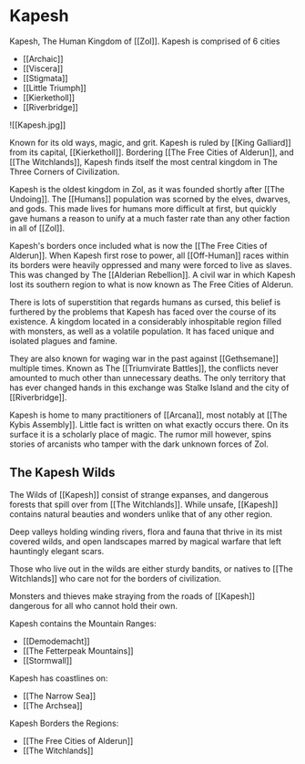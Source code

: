 # Kapesh
Kapesh, The Human Kingdom of [[Zol]]. Kapesh is comprised of 6 cities
- [[Archaic]]
- [[Viscera]]
- [[Stigmata]]
- [[Little Triumph]]
- [[Kierketholl]]
- [[Riverbridge]]

![[Kapesh.jpg]]

Known for its old ways, magic, and grit. Kapesh is ruled by [[King Galliard]] from its capital, [[Kierketholl]]. Bordering [[The Free Cities of Alderun]], and [[The Witchlands]], Kapesh finds itself the most central kingdom in The Three Corners of Civilization.

Kapesh is the oldest kingdom in Zol, as it was founded shortly after [[The Undoing]]. The [[Humans]] population was scorned by the elves, dwarves, and gods. This made lives for humans more difficult at first, but quickly gave humans a reason to unify at a much faster rate than any other faction in all of [[Zol]]. 

Kapesh's borders once included what is now the [[The Free Cities of Alderun]]. When Kapesh first rose to power, all [[Off-Human]] races within its borders were heavily oppressed and many were forced to live as slaves. This was changed by The [[Alderian Rebellion]]. A civil war in which Kapesh lost its southern region to what is now known as The Free Cities of Alderun.

There is lots of superstition that regards humans as cursed, this belief is furthered by the problems that Kapesh has faced over the course of its existence. A kingdom located in a considerably inhospitable region filled with monsters, as well as a volatile population. It has faced unique and isolated plagues and famine. 

They are also known for waging war in the past against [[Gethsemane]] multiple times. Known as The [[Triumvirate Battles]], the conflicts never amounted to much other than unnecessary deaths. The only territory that has ever changed hands in this exchange was Stalke Island and the city of [[Riverbridge]].

Kapesh is home to many practitioners of [[Arcana]], most notably at [[The Kybis Assembly]]. Little fact is written on what exactly occurs there. On its surface it is a scholarly place of magic. The rumor mill however, spins stories of arcanists who tamper with the dark unknown forces of Zol.

## The Kapesh Wilds 
The Wilds of [[Kapesh]] consist of strange expanses, and dangerous forests that spill over from [[The Witchlands]]. While unsafe, [[Kapesh]] contains natural beauties and wonders unlike that of any other region.

Deep valleys holding winding rivers, flora and fauna that thrive in its mist covered wilds, and open landscapes marred by magical warfare that left hauntingly elegant scars.

Those who live out in the wilds are either sturdy bandits, or natives to [[The Witchlands]] who care not for the borders of civilization.

Monsters and thieves make straying from the roads of [[Kapesh]] dangerous for all who cannot hold their own.

Kapesh contains the Mountain Ranges:
- [[Demodemacht]]
- [[The Fetterpeak Mountains]]
- [[Stormwall]]

Kapesh has coastlines on:
- [[The Narrow Sea]]
- [[The Archsea]]

Kapesh Borders the Regions:
- [[The Free Cities of Alderun]]
- [[The Witchlands]]